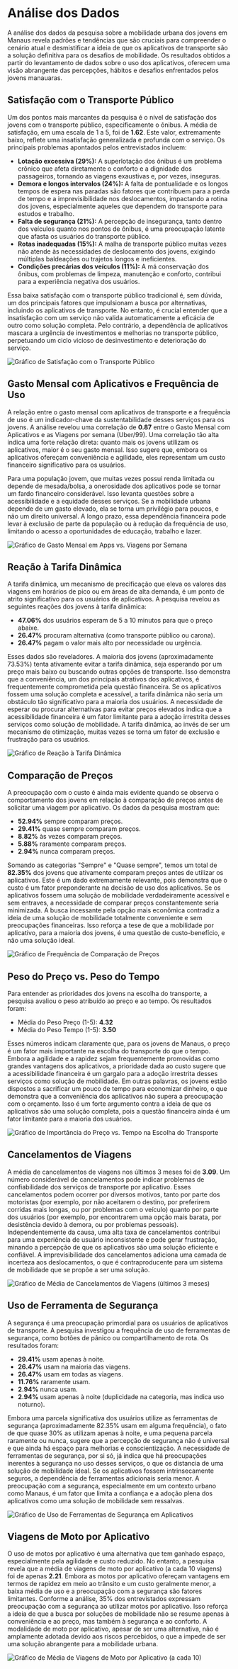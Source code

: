 
# Análise dos Dados

A análise dos dados da pesquisa sobre a mobilidade urbana dos jovens em Manaus revela padrões e tendências que são cruciais para compreender o cenário atual e desmistificar a ideia de que os aplicativos de transporte são a solução definitiva para os desafios de mobilidade. Os resultados obtidos a partir do levantamento de dados sobre o uso dos aplicativos, oferecem uma visão abrangente das percepções, hábitos e desafios enfrentados pelos jovens manauaras.

## Satisfação com o Transporte Público

Um dos pontos mais marcantes da pesquisa é o nível de satisfação dos jovens com o transporte público, especificamente o ônibus. A média de satisfação, em uma escala de 1 a 5, foi de **1.62**. Este valor, extremamente baixo, reflete uma insatisfação generalizada e profunda com o serviço. Os principais problemas apontados pelos entrevistados incluem:

*   **Lotação excessiva (29%):** A superlotação dos ônibus é um problema crônico que afeta diretamente o conforto e a dignidade dos passageiros, tornando as viagens exaustivas e, por vezes, inseguras.
*   **Demora e longos intervalos (24%):** A falta de pontualidade e os longos tempos de espera nas paradas são fatores que contribuem para a perda de tempo e a imprevisibilidade nos deslocamentos, impactando a rotina dos jovens, especialmente aqueles que dependem do transporte para estudos e trabalho.
*   **Falta de segurança (21%):** A percepção de insegurança, tanto dentro dos veículos quanto nos pontos de ônibus, é uma preocupação latente que afasta os usuários do transporte público.
*   **Rotas inadequadas (15%):** A malha de transporte público muitas vezes não atende às necessidades de deslocamento dos jovens, exigindo múltiplas baldeações ou trajetos longos e ineficientes.
*   **Condições precárias dos veículos (11%):** A má conservação dos ônibus, com problemas de limpeza, manutenção e conforto, contribui para a experiência negativa dos usuários.

Essa baixa satisfação com o transporte público tradicional é, sem dúvida, um dos principais fatores que impulsionam a busca por alternativas, incluindo os aplicativos de transporte. No entanto, é crucial entender que a insatisfação com um serviço não valida automaticamente a eficácia de outro como solução completa. Pelo contrário, a dependência de aplicativos mascara a urgência de investimentos e melhorias no transporte público, perpetuando um ciclo vicioso de desinvestimento e deterioração do serviço.

![Gráfico de Satisfação com o Transporte Público](https://private-us-east-1.manuscdn.com/sessionFile/33nYGOiBknhcbozEVnT2Sj/sandbox/ttH85jAuNikvzsAOs59jam-images_1752792864921_na1fn_L2hvbWUvdWJ1bnR1L3NhdGlzZmFjYW9fb25pYnVz.png?Policy=eyJTdGF0ZW1lbnQiOlt7IlJlc291cmNlIjoiaHR0cHM6Ly9wcml2YXRlLXVzLWVhc3QtMS5tYW51c2Nkbi5jb20vc2Vzc2lvbkZpbGUvMzNuWUdPaUJrbmhjYm96RVZuVDJTai9zYW5kYm94L3R0SDg1akF1TmlrdnpzQU9zNTlqYW0taW1hZ2VzXzE3NTI3OTI4NjQ5MjFfbmExZm5fTDJodmJXVXZkV0oxYm5SMUwzTmhkR2x6Wm1GallXOWZiMjVwWW5Wei5wbmciLCJDb25kaXRpb24iOnsiRGF0ZUxlc3NUaGFuIjp7IkFXUzpFcG9jaFRpbWUiOjE3OTg3NjE2MDB9fX1dfQ__&Key-Pair-Id=K2HSFNDJXOU9YS&Signature=n~1w7LaRtyszuAMYJ5-h5wB9yO6cTMoKTnRDEtXcV4N9UIT0V-FT2oq9JaKHjqPg5mP0oanbAM-MsLJqMyPfjAfg0dKK3o3ZthFQgiPDubdfYecCCDbKbdaV81omGX39oc8oAbV0hOsV316pW2PJMh3Gp9czpeSu-yLum8D7z20ekdw8GT3uGwJwbvR~Pef8OdEJ~OrtMrO8aGJVkDtBlJOZ7Y9dHKzRpryZgT9VDcxUZNfJesyB5DwoAwQDGzR35shg~YuGzvzs7er1tuj~itNsGJitqmZBsYS2qA1t2UH~Qke1g-CZjDwzHKtpvjLYxMBlb5wdafr8cQ6fiRuqlQ__)

## Gasto Mensal com Aplicativos e Frequência de Uso

A relação entre o gasto mensal com aplicativos de transporte e a frequência de uso é um indicador-chave da sustentabilidade desses serviços para os jovens. A análise revelou uma correlação de **0.87** entre o Gasto Mensal com Aplicativos e as Viagens por semana (Uber/99). Uma correlação tão alta indica uma forte relação direta: quanto mais os jovens utilizam os aplicativos, maior é o seu gasto mensal. Isso sugere que, embora os aplicativos ofereçam conveniência e agilidade, eles representam um custo financeiro significativo para os usuários.

Para uma população jovem, que muitas vezes possui renda limitada ou depende de mesada/bolsa, a onerosidade dos aplicativos pode se tornar um fardo financeiro considerável. Isso levanta questões sobre a acessibilidade e a equidade desses serviços. Se a mobilidade urbana depende de um gasto elevado, ela se torna um privilégio para poucos, e não um direito universal. A longo prazo, essa dependência financeira pode levar à exclusão de parte da população ou à redução da frequência de uso, limitando o acesso a oportunidades de educação, trabalho e lazer.

![Gráfico de Gasto Mensal em Apps vs. Viagens por Semana](https://private-us-east-1.manuscdn.com/sessionFile/33nYGOiBknhcbozEVnT2Sj/sandbox/ttH85jAuNikvzsAOs59jam-images_1752792864922_na1fn_L2hvbWUvdWJ1bnR1L2dhc3RvX3ZpYWdlbnNfYXBwcw.png?Policy=eyJTdGF0ZW1lbnQiOlt7IlJlc291cmNlIjoiaHR0cHM6Ly9wcml2YXRlLXVzLWVhc3QtMS5tYW51c2Nkbi5jb20vc2Vzc2lvbkZpbGUvMzNuWUdPaUJrbmhjYm96RVZuVDJTai9zYW5kYm94L3R0SDg1akF1TmlrdnpzQU9zNTlqYW0taW1hZ2VzXzE3NTI3OTI4NjQ5MjJfbmExZm5fTDJodmJXVXZkV0oxYm5SMUwyZGhjM1J2WDNacFlXZGxibk5mWVhCd2N3LnBuZyIsIkNvbmRpdGlvbiI6eyJEYXRlTGVzc1RoYW4iOnsiQVdTOkVwb2NoVGltZSI6MTc5ODc2MTYwMH19fV19&Key-Pair-Id=K2HSFNDJXOU9YS&Signature=c5tMF5ceuj8RRtf4HHY2hfc5t~PM3flOoYgtsl0XttF3WN-DdO95xddhg7T3-MNfQbYoGn2m8RVxqc1oSgh6hhbJe2276FSaJFXdrmBsKswjpc6H2RbyHORBX~8Ak7ZZtfuZZcPcgnrh921tlVpOfgLtoK3T~ooxgwltpIIzY5waRZ-caRgljWK2YybmXJyE71MPzOjq6t9TIgZO-akV8QEKKCzNJdnoJ3G3VxA9WM3jaiGnZv3zcjOcPNR8tPTka8dd6uB3bWXJOo60ikQ0ciNYs3C7bwH7hmNa4a0zDE1IazywTJJUFRxV6FNM3otBT7nE-MrLdxtDHGtM7VPUng__)

## Reação à Tarifa Dinâmica

A tarifa dinâmica, um mecanismo de precificação que eleva os valores das viagens em horários de pico ou em áreas de alta demanda, é um ponto de atrito significativo para os usuários de aplicativos. A pesquisa revelou as seguintes reações dos jovens à tarifa dinâmica:

*   **47.06%** dos usuários esperam de 5 a 10 minutos para que o preço abaixe.
*   **26.47%** procuram alternativa (como transporte público ou carona).
*   **26.47%** pagam o valor mais alto por necessidade ou urgência.

Esses dados são reveladores. A maioria dos jovens (aproximadamente 73.53%) tenta ativamente evitar a tarifa dinâmica, seja esperando por um preço mais baixo ou buscando outras opções de transporte. Isso demonstra que a conveniência, um dos principais atrativos dos aplicativos, é frequentemente comprometida pela questão financeira. Se os aplicativos fossem uma solução completa e acessível, a tarifa dinâmica não seria um obstáculo tão significativo para a maioria dos usuários. A necessidade de esperar ou procurar alternativas para evitar preços elevados indica que a acessibilidade financeira é um fator limitante para a adoção irrestrita desses serviços como solução de mobilidade. A tarifa dinâmica, ao invés de ser um mecanismo de otimização, muitas vezes se torna um fator de exclusão e frustração para os usuários.

![Gráfico de Reação à Tarifa Dinâmica](https://private-us-east-1.manuscdn.com/sessionFile/33nYGOiBknhcbozEVnT2Sj/sandbox/ttH85jAuNikvzsAOs59jam-images_1752792864923_na1fn_L2hvbWUvdWJ1bnR1L3JlYWNhb190YXJpZmFfZGluYW1pY2E.png?Policy=eyJTdGF0ZW1lbnQiOlt7IlJlc291cmNlIjoiaHR0cHM6Ly9wcml2YXRlLXVzLWVhc3QtMS5tYW51c2Nkbi5jb20vc2Vzc2lvbkZpbGUvMzNuWUdPaUJrbmhjYm96RVZuVDJTai9zYW5kYm94L3R0SDg1akF1TmlrdnpzQU9zNTlqYW0taW1hZ2VzXzE3NTI3OTI4NjQ5MjNfbmExZm5fTDJodmJXVXZkV0oxYm5SMUwzSmxZV05oYjE5MFlYSnBabUZmWkdsdVlXMXBZMkUucG5nIiwiQ29uZGl0aW9uIjp7IkRhdGVMZXNzVGhhbiI6eyJBV1M6RXBvY2hUaW1lIjoxNzk4NzYxNjAwfX19XX0_&Key-Pair-Id=K2HSFNDJXOU9YS&Signature=i~Er4Ww3wwKVVwZYS3N-mnn4xdbZMOV5oBg1MsYZ9KXYsG8o~D~K4fIpsr54dsfjzBotI0cOKB-S3H2B9uMUtBFU4u1gFyz6WnAxW0CuNdH9AtZ8honsbc8Woadk0pUSHeXAqZELC9d1Mr6zjHj~pg-o1IbZ9GTOFbK-zTSRFbBlp0Sjc9a9Xf55BrA5e8FY5KOvDbDmDyKMcu9g3SQ0UyKTrkcCv4W0SGI95fBFt-l27nKYvjK3sMB~S~zZnxcDd7h9cNYBiMHJCczBnJD4ea-0OicUg84W48rtpNxkhBVzQSKl2ChPXhY7BUczwl1iBJg4qqCETkkneCviU-sxYw__)

## Comparação de Preços

A preocupação com o custo é ainda mais evidente quando se observa o comportamento dos jovens em relação à comparação de preços antes de solicitar uma viagem por aplicativo. Os dados da pesquisa mostram que:

*   **52.94%** sempre comparam preços.
*   **29.41%** quase sempre comparam preços.
*   **8.82%** às vezes comparam preços.
*   **5.88%** raramente comparam preços.
*   **2.94%** nunca comparam preços.

Somando as categorias "Sempre" e "Quase sempre", temos um total de **82.35%** dos jovens que ativamente comparam preços antes de utilizar os aplicativos. Este é um dado extremamente relevante, pois demonstra que o custo é um fator preponderante na decisão de uso dos aplicativos. Se os aplicativos fossem uma solução de mobilidade verdadeiramente acessível e sem entraves, a necessidade de comparar preços constantemente seria minimizada. A busca incessante pela opção mais econômica contradiz a ideia de uma solução de mobilidade totalmente conveniente e sem preocupações financeiras. Isso reforça a tese de que a mobilidade por aplicativo, para a maioria dos jovens, é uma questão de custo-benefício, e não uma solução ideal.

![Gráfico de Frequência de Comparação de Preços](https://private-us-east-1.manuscdn.com/sessionFile/33nYGOiBknhcbozEVnT2Sj/sandbox/ttH85jAuNikvzsAOs59jam-images_1752792864994_na1fn_L2hvbWUvdWJ1bnR1L2NvbXBhcmFjYW9fcHJlY29z.png?Policy=eyJTdGF0ZW1lbnQiOlt7IlJlc291cmNlIjoiaHR0cHM6Ly9wcml2YXRlLXVzLWVhc3QtMS5tYW51c2Nkbi5jb20vc2Vzc2lvbkZpbGUvMzNuWUdPaUJrbmhjYm96RVZuVDJTai9zYW5kYm94L3R0SDg1akF1TmlrdnpzQU9zNTlqYW0taW1hZ2VzXzE3NTI3OTI4NjQ5OTRfbmExZm5fTDJodmJXVXZkV0oxYm5SMUwyTnZiWEJoY21GallXOWZjSEpsWTI5ei5wbmciLCJDb25kaXRpb24iOnsiRGF0ZUxlc3NUaGFuIjp7IkFXUzpFcG9jaFRpbWUiOjE3OTg3NjE2MDB9fX1dfQ__&Key-Pair-Id=K2HSFNDJXOU9YS&Signature=HJcS6pOg0oW6xG4YZUhzNN0QOcOxNKnEbjCEcDtMmon2loct3Y-1pC3l0dDe09NnxdxbUaFjYyV7MGoyJjfxHpjhvFhvU~lJ7K-ZQH9eKBK8JLSVMhH~YFzthQ9VhfBjKMIjgt1~3N63HRHB4DAFYTJgUJ4FPXLvvW4pWWqxQh~BOb41PXXGSeiHsJahvcH0D9KdcW4ua0aC5FKfFgF38zfsdYBDIhHTRWORbvlO5mF6yM86iipYg7qx6rXZu1iyimN-9TFZJy2c~d6QaGWIlp~bKp-CDBW3yvwTAnoPSrR50Ty-4bgQ7QwjYbqBgBLAmBK0DwVV8y36JI-YstPpjA__)

## Peso do Preço vs. Peso do Tempo

Para entender as prioridades dos jovens na escolha do transporte, a pesquisa avaliou o peso atribuído ao preço e ao tempo. Os resultados foram:

*   Média do Peso Preço (1-5): **4.32**
*   Média do Peso Tempo (1-5): **3.50**

Esses números indicam claramente que, para os jovens de Manaus, o preço é um fator mais importante na escolha do transporte do que o tempo. Embora a agilidade e a rapidez sejam frequentemente promovidas como grandes vantagens dos aplicativos, a prioridade dada ao custo sugere que a acessibilidade financeira é um gargalo para a adoção irrestrita desses serviços como solução de mobilidade. Em outras palavras, os jovens estão dispostos a sacrificar um pouco de tempo para economizar dinheiro, o que demonstra que a conveniência dos aplicativos não supera a preocupação com o orçamento. Isso é um forte argumento contra a ideia de que os aplicativos são uma solução completa, pois a questão financeira ainda é um fator limitante para a maioria dos usuários.

![Gráfico de Importância do Preço vs. Tempo na Escolha do Transporte](https://private-us-east-1.manuscdn.com/sessionFile/33nYGOiBknhcbozEVnT2Sj/sandbox/ttH85jAuNikvzsAOs59jam-images_1752792864995_na1fn_L2hvbWUvdWJ1bnR1L3Blc29fcHJlY29fdGVtcG8.png?Policy=eyJTdGF0ZW1lbnQiOlt7IlJlc291cmNlIjoiaHR0cHM6Ly9wcml2YXRlLXVzLWVhc3QtMS5tYW51c2Nkbi5jb20vc2Vzc2lvbkZpbGUvMzNuWUdPaUJrbmhjYm96RVZuVDJTai9zYW5kYm94L3R0SDg1akF1TmlrdnpzQU9zNTlqYW0taW1hZ2VzXzE3NTI3OTI4NjQ5OTVfbmExZm5fTDJodmJXVXZkV0oxYm5SMUwzQmxjMjlmY0hKbFkyOWZkR1Z0Y0c4LnBuZyIsIkNvbmRpdGlvbiI6eyJEYXRlTGVzc1RoYW4iOnsiQVdTOkVwb2NoVGltZSI6MTc5ODc2MTYwMH19fV19&Key-Pair-Id=K2HSFNDJXOU9YS&Signature=M~NjeglOC6kQvVlSNS86ajkJnAmL7ksCUCTjCoO~~N8MzEaWvUtZdwIrlCMDotALUmHyi0zIcFOKiMH6i5V-EzJOG4~pXzPxVveHKi0Up1fwmx4Grvzw2juXgeKh3ZS9p3do4GW9IM-qxda-l-XkUfDLTHes-94a-xVVR0gCM43~3D1WY25Ojo8EMRbbfIYiYkr85UkvdmAADvRpPx4edk2LDXJ2Kxsykcr9bJwyNonpfJsQsCUGu6rT1OL6sMEeZSc-jeUk3GjxyfKN9sqdpurKQ5jMuuntXXFfOmpiJLSyxFIUrkUqJynmiAzpNm5-mmitRYK~BlQcb8tNXNdkUA__)

## Cancelamentos de Viagens

A média de cancelamentos de viagens nos últimos 3 meses foi de **3.09**. Um número considerável de cancelamentos pode indicar problemas de confiabilidade dos serviços de transporte por aplicativo. Esses cancelamentos podem ocorrer por diversos motivos, tanto por parte dos motoristas (por exemplo, por não aceitarem o destino, por preferirem corridas mais longas, ou por problemas com o veículo) quanto por parte dos usuários (por exemplo, por encontrarem uma opção mais barata, por desistência devido à demora, ou por problemas pessoais). Independentemente da causa, uma alta taxa de cancelamentos contribui para uma experiência de usuário inconsistente e pode gerar frustração, minando a percepção de que os aplicativos são uma solução eficiente e confiável. A imprevisibilidade dos cancelamentos adiciona uma camada de incerteza aos deslocamentos, o que é contraproducente para um sistema de mobilidade que se propõe a ser uma solução.

![Gráfico de Média de Cancelamentos de Viagens (últimos 3 meses)](https://private-us-east-1.manuscdn.com/sessionFile/33nYGOiBknhcbozEVnT2Sj/sandbox/ttH85jAuNikvzsAOs59jam-images_1752792864996_na1fn_L2hvbWUvdWJ1bnR1L21lZGlhX2NhbmNlbGFtZW50b3M.png?Policy=eyJTdGF0ZW1lbnQiOlt7IlJlc291cmNlIjoiaHR0cHM6Ly9wcml2YXRlLXVzLWVhc3QtMS5tYW51c2Nkbi5jb20vc2Vzc2lvbkZpbGUvMzNuWUdPaUJrbmhjYm96RVZuVDJTai9zYW5kYm94L3R0SDg1akF1TmlrdnpzQU9zNTlqYW0taW1hZ2VzXzE3NTI3OTI4NjQ5OTZfbmExZm5fTDJodmJXVXZkV0oxYm5SMUwyMWxaR2xoWDJOaGJtTmxiR0Z0Wlc1MGIzTS5wbmciLCJDb25kaXRpb24iOnsiRGF0ZUxlc3NUaGFuIjp7IkFXUzpFcG9jaFRpbWUiOjE3OTg3NjE2MDB9fX1dfQ__&Key-Pair-Id=K2HSFNDJXOU9YS&Signature=jmVce6W84cIJbqn~nHKp28fqH44tgiQ9kKFWoUyK5kLkpEC-dtHhHocCknFbRKOWiQYgEDs~QWTa25fL~~YV5hp8tCdMkgjYiS1V0M~-N8uzaJEtXSVPEEHUtegjrWzAQgvL1GM30cDTnciLl2BEr2XDzNftqT4uM0qQJ36H63Idik-EUzYyAUUGP7cEkW8OS2rvD~5~177Av8vo6WrYBIQ0V~cy~9AwDywBZqHkXZMEMEFjpaZdi1Bunzok9OkQOxuWra6uEt5pPvBE7EdyM0gAFexd~s6CAz03aSq9TXC~kfbDaAmK-zmW4-ZhACkLIYG3btZqvS7LTw0gSDG9IA__)

## Uso de Ferramenta de Segurança

A segurança é uma preocupação primordial para os usuários de aplicativos de transporte. A pesquisa investigou a frequência de uso de ferramentas de segurança, como botões de pânico ou compartilhamento de rota. Os resultados foram:

*   **29.41%** usam apenas à noite.
*   **26.47%** usam na maioria das viagens.
*   **26.47%** usam em todas as viagens.
*   **11.76%** raramente usam.
*   **2.94%** nunca usam.
*   **2.94%** usam apenas à noite (duplicidade na categoria, mas indica uso noturno).

Embora uma parcela significativa dos usuários utilize as ferramentas de segurança (aproximadamente 82.35% usam em alguma frequência), o fato de que quase 30% as utilizam apenas à noite, e uma pequena parcela raramente ou nunca, sugere que a percepção de segurança não é universal e que ainda há espaço para melhorias e conscientização. A necessidade de ferramentas de segurança, por si só, já indica que há preocupações inerentes à segurança no uso desses serviços, o que os distancia de uma solução de mobilidade ideal. Se os aplicativos fossem intrinsecamente seguros, a dependência de ferramentas adicionais seria menor. A preocupação com a segurança, especialmente em um contexto urbano como Manaus, é um fator que limita a confiança e a adoção plena dos aplicativos como uma solução de mobilidade sem ressalvas.

![Gráfico de Uso de Ferramentas de Segurança em Aplicativos](https://private-us-east-1.manuscdn.com/sessionFile/33nYGOiBknhcbozEVnT2Sj/sandbox/ttH85jAuNikvzsAOs59jam-images_1752792864996_na1fn_L2hvbWUvdWJ1bnR1L3Vzb19mZXJyYW1lbnRhX3NlZ3VyYW5jYQ.png?Policy=eyJTdGF0ZW1lbnQiOlt7IlJlc291cmNlIjoiaHR0cHM6Ly9wcml2YXRlLXVzLWVhc3QtMS5tYW51c2Nkbi5jb20vc2Vzc2lvbkZpbGUvMzNuWUdPaUJrbmhjYm96RVZuVDJTai9zYW5kYm94L3R0SDg1akF1TmlrdnpzQU9zNTlqYW0taW1hZ2VzXzE3NTI3OTI4NjQ5OTZfbmExZm5fTDJodmJXVXZkV0oxYm5SMUwzVnpiMTltWlhKeVlXMWxiblJoWDNObFozVnlZVzVqWVEucG5nIiwiQ29uZGl0aW9uIjp7IkRhdGVMZXNzVGhhbiI6eyJBV1M6RXBvY2hUaW1lIjoxNzk4NzYxNjAwfX19XX0_&Key-Pair-Id=K2HSFNDJXOU9YS&Signature=kYsxY3VJmhMY13j~p5f7FXlSeitvz53icR4e2P7gHvcej9QN5Ho0wLyemULo8hf4K1W8vfGQwP4Xvzm-gmVSrRDxAQd3WTsH-p0OaS6pKiC-yfzpnkQQvL1LGTsQRGA1cGslByBRq8TX0DqqBQBms2MgLFFjf~7py79Ywgyogs1sv~PS4QyUTb30sXjJYlsSwEKaLapA0zzZTJMbu7eCs-3KfxrmH3eHyEzKkpPijGrZoPMa4-enLLBO7rYtbGLUv1i666UDY0cqQPJdWP~kSd-ZWnRicZBKi0KbKic8y7w51LD0fXi7HeqnwN-7gYa9Lxc~ZkxpbpUoieAQEW4wuw__)

## Viagens de Moto por Aplicativo

O uso de motos por aplicativo é uma alternativa que tem ganhado espaço, especialmente pela agilidade e custo reduzido. No entanto, a pesquisa revela que a média de viagens de moto por aplicativo (a cada 10 viagens) foi de apenas **2.21**. Embora as motos por aplicativo ofereçam vantagens em termos de rapidez em meio ao trânsito e um custo geralmente menor, a baixa média de uso e a preocupação com a segurança são fatores limitantes. Conforme a análise, 35% dos entrevistados expressam preocupação com a segurança ao utilizar motos por aplicativo. Isso reforça a ideia de que a busca por soluções de mobilidade não se resume apenas à conveniência e ao preço, mas também à segurança e ao conforto. A modalidade de moto por aplicativo, apesar de ser uma alternativa, não é amplamente adotada devido aos riscos percebidos, o que a impede de ser uma solução abrangente para a mobilidade urbana.

![Gráfico de Média de Viagens de Moto por Aplicativo (a cada 10)](https://private-us-east-1.manuscdn.com/sessionFile/33nYGOiBknhcbozEVnT2Sj/sandbox/ttH85jAuNikvzsAOs59jam-images_1752792864997_na1fn_L2hvbWUvdWJ1bnR1L21lZGlhX3ZpYWdlbnNfbW90bw.png?Policy=eyJTdGF0ZW1lbnQiOlt7IlJlc291cmNlIjoiaHR0cHM6Ly9wcml2YXRlLXVzLWVhc3QtMS5tYW51c2Nkbi5jb20vc2Vzc2lvbkZpbGUvMzNuWUdPaUJrbmhjYm96RVZuVDJTai9zYW5kYm94L3R0SDg1akF1TmlrdnpzQU9zNTlqYW0taW1hZ2VzXzE3NTI3OTI4NjQ5OTdfbmExZm5fTDJodmJXVXZkV0oxYm5SMUwyMWxaR2xoWDNacFlXZGxibk5mYlc5MGJ3LnBuZyIsIkNvbmRpdGlvbiI6eyJEYXRlTGVzc1RoYW4iOnsiQVdTOkVwb2NoVGltZSI6MTc5ODc2MTYwMH19fV19&Key-Pair-Id=K2HSFNDJXOU9YS&Signature=vanGG1iVb1MizHqsqATF8d9qUS3ktCxgTS7Re8HOAOQHLwLSwR9aPfRYUhwR8k2ZLkAmzllk4RmHqCysTrGrHdxTPViqzpKUsyLlqzKrYJ0CRORD11htmqDYTMJoG7oNz2moPNenwvLPp-G1wnTzi-bY~GOs3~e1uu-S-gpn7hiDPo7eLtvRhLBUAAVkqsfmTyJDHdRWboVIQKzXSM~z0szE5gbv-EfI7gfPL1oNTgsw~3bIOKFBsDvWE1jhKWA8wEekNoFpSNwaTyPC3ZSSadnWlibmCbCWtA9DfJZELMyF5P9zGGDJASeVKSlNQVMDkfWMpXPVvuUnb1JmerDwsw__)


